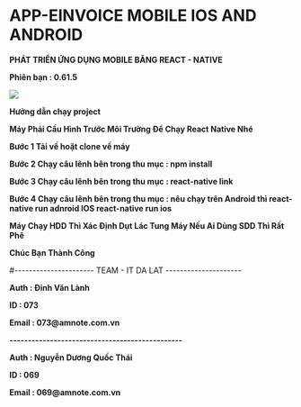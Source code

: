 # APP-EINVOICE MOBILE IOS AND ANDROID
<p><b>PHÁT TRIỂN ỨNG DỤNG MOBILE BĂNG REACT - NATIVE</b></p>
<p><b>Phiên bạn : 0.61.5</b></p>
<img src="https://ameinvoice.vn/wp-content/uploads/2020/04/logo-am-e-invoice-update.png"/>
<p><b>Hưởng dẫn chạy project</b></p>  
<p><b> Máy Phải Cấu Hình Trước Môi Trường Để Chạy React Native  Nhé</b></p> 
<p><b>Bước 1 Tải về hoặt clone về máy </b></p> 
<p><b>Bước 2 Chạy câu lênh bên trong thu mục : npm install </b></p> 
<p><b>Bước 3 Chạy câu lênh bên trong thu mục : react-native link </b></p>
<p><b>Bước 4 Chạy câu lênh bên trong thu mục : nêu chạy trên Android thì react-native run adnroid IOS  react-native run ios </b></p>
<p><b> Máy Chạy HDD Thì Xác Định Dụt Lác Tung Máy Nếu Ai Dùng SDD Thì Rất Phê </b></p>
<p><b>Chúc Bạn Thành Công </b></p>
#---------------------- TEAM - IT DA LAT ---------------------
<p><b>Auth : Đinh Văn Lành</b></p>                            
<p><b>ID : 073</b></p>                                        
<p><b>Email : 073@amnote.com.vn</b></p>                       
<p><b>-----------------------------------------------</b></p> 
<p><b>Auth : Nguyễn Dương Quốc Thái</b></p>                   
<p><b>ID : 069</b></p>                                        
<p><b>Email : 069@amnote.com.vn</b></p>                       

